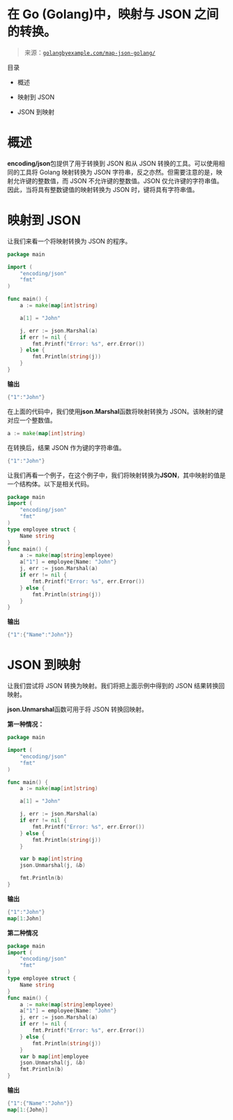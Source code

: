 <!--yml

分类：未分类

日期：2024-10-13 06:33:08

-->

# 在 Go (Golang)中，映射与 JSON 之间的转换。

> 来源：[`golangbyexample.com/map-json-golang/`](https://golangbyexample.com/map-json-golang/)

目录

+   概述

+   映射到 JSON

+   JSON 到映射

# **概述**

**encoding/json**包提供了用于转换到 JSON 和从 JSON 转换的工具。可以使用相同的工具将 Golang 映射转换为 JSON 字符串，反之亦然。但需要注意的是，映射允许键的整数值，而 JSON 不允许键的整数值。JSON 仅允许键的字符串值。因此，当将具有整数键值的映射转换为 JSON 时，键将具有字符串值。

# **映射到 JSON**

让我们来看一个将映射转换为 JSON 的程序。

```go
package main

import (
	"encoding/json"
	"fmt"
)

func main() {
	a := make(map[int]string)

	a[1] = "John"

	j, err := json.Marshal(a)
	if err != nil {
		fmt.Printf("Error: %s", err.Error())
	} else {
		fmt.Println(string(j))
	}
}
```

**输出**

```go
{"1":"John"}
```

在上面的代码中，我们使用**json.Marshal**函数将映射转换为 JSON。该映射的键对应一个整数值。

```go
a := make(map[int]string)
```

在转换后，结果 JSON 作为键的字符串值。

```go
{"1":"John"}
```

让我们再看一个例子，在这个例子中，我们将映射转换为**JSON**，其中映射的值是一个结构体。以下是相关代码。

```go
package main
import (
    "encoding/json"
    "fmt"
)
type employee struct {
    Name string
}
func main() {
    a := make(map[string]employee)
    a["1"] = employee{Name: "John"}
    j, err := json.Marshal(a)
    if err != nil {
        fmt.Printf("Error: %s", err.Error())
    } else {
        fmt.Println(string(j))
    }
}
```

**输出**

```go
{"1":{"Name":"John"}}
```

# **JSON 到映射**

让我们尝试将 JSON 转换为映射。我们将把上面示例中得到的 JSON 结果转换回映射。

**json.Unmarshal**函数可用于将 JSON 转换回映射。

**第一种情况：**

```go
package main

import (
	"encoding/json"
	"fmt"
)

func main() {
	a := make(map[int]string)

	a[1] = "John"

	j, err := json.Marshal(a)
	if err != nil {
		fmt.Printf("Error: %s", err.Error())
	} else {
		fmt.Println(string(j))
	}

	var b map[int]string
	json.Unmarshal(j, &b)

	fmt.Println(b)
}
```

**输出**

```go
{"1":"John"}
map[1:John]
```

**第二种情况**

```go
package main
import (
    "encoding/json"
    "fmt"
)
type employee struct {
    Name string
}
func main() {
    a := make(map[string]employee)
    a["1"] = employee{Name: "John"}
    j, err := json.Marshal(a)
    if err != nil {
        fmt.Printf("Error: %s", err.Error())
    } else {
        fmt.Println(string(j))
    }
    var b map[int]employee
    json.Unmarshal(j, &b)
    fmt.Println(b)
}
```

**输出**

```go
{"1":{"Name":"John"}}
map[1:{John}]
```



